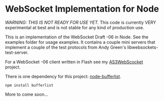 WebSocket Implementation for Node
=================================

*WARNING: THIS IS NOT READY FOR USE YET.*
This code is currently VERY experimental at best and is not stable for any kind of production use.

This is an implementation of the WebSocket Draft -06 in Node.  See the examples folder for usage examples.  It contains a couple mini servers that implement a couple of the test protocols from Andy Green's libwebsockets-test-server.

For a WebSocket -06 client written in Flash see my [AS3WebScocket](https://github.com/Worlize/AS3WebSocket) project.

There is one dependency for this project: [node-bufferlist](https://github.com/substack/node-bufferlist).

    npm install bufferlist

More to come soon...

